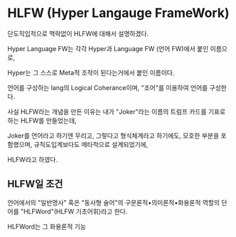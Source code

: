 # HLFW (Hyper Langauge FrameWork)

단도직입적으로 맥락없이 HLFW에 대해서 설명하겠다.

Hyper Language FW는 각각 Hyper과 Language FW (언어 FW)에서 붙인 이름으로,

Hyper는 그 스스로 Meta적 조작이 된다는거에서 붙인 이름이다.

언어를 구성하는 lang의 Logical Coherance이며, "조어"를 이용하여 언어를 구성한다.

사실 HLFW라는 개념을 만든 이유는 내가 "Joker"라는 이름의 트럼프 카드를 기표로 하는 HLFW를 만들었는데,

Joker를 언어라고 하기엔 무리고,
그렇다고 형식체계라고 하기에도, 모호한 부분을 포함했으며, 
규칙도입계보다도 메타적으로 설계되었기에, 

HLFW라고 하였다.

## HLFW일 조건

언어에서의 "일반명사" 혹은 "동사형 술어"의 구문론적•의미론적•화용론적 역할의 단어를 "HLFWord"(HLFW 기초어휘)라고 한다.

HLFWord는 그 화용론적 기능